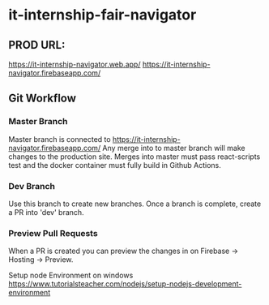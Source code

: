 # it-internship-fair-navigator

## PROD URL:

https://it-internship-navigator.web.app/
https://it-internship-navigator.firebaseapp.com/

## Git Workflow

### Master Branch

Master branch is connected to https://it-internship-navigator.firebaseapp.com/
Any merge into to master branch will make changes to the production site.
Merges into master must pass react-scripts test and the docker container must fully build in Github Actions.

### Dev Branch

Use this branch to create new branches.
Once a branch is complete, create a PR into 'dev' branch.

### Preview Pull Requests

When a PR is created you can preview the changes in on Firebase -> Hosting -> Preview.

Setup node Environment on windows
https://www.tutorialsteacher.com/nodejs/setup-nodejs-development-environment
